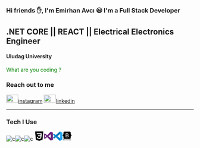 

### Hi friends :hand:, I'm Emirhan Avcı :smiley: I'm a Full Stack Developer

## .NET CORE || REACT || Electrical Electronics Engineer
#### Uludag University

<font color="green">What are you coding ?</font>

### Reach out to me 

<img height="22" width="32" src="https://unpkg.com/simple-icons@v6/icons/instagram.svg" />[instagram]
<img height="22" width="32" src="https://unpkg.com/simple-icons@v6/icons/linkedin.svg" />[linkedin]



<hr>

### Tech I Use
<img src="https://raw.githubusercontent.com/jmnote/z-icons/master/svg/csharp.svg" alt="c" width="25" height="25" style="max-width: 100%;"><img src="https://raw.githubusercontent.com/simple-icons/simple-icons/31b590019f55c0a77f257058375913c8acf475ce/icons/html5.svg" alt="c" width="25" height="25" style="max-width: 100%"><img  src="https://raw.githubusercontent.com/jmnote/z-icons/master/svg/javascript.svg" alt="c" width="25" height="25" style="max-width: 100%;">
<img src="https://raw.githubusercontent.com/simple-icons/simple-icons/31b590019f55c0a77f257058375913c8acf475ce/icons/css3.svg" alt="c" width="25" height="25" style="max-width: 100%;"><img src="https://raw.githubusercontent.com/devicons/devicon/master/icons/visualstudio/visualstudio-plain.svg" alt="c" width="25" height="25" style="max-width: 100%;"><img src="https://raw.githubusercontent.com/devicons/devicon/2ae2a900d2f041da66e950e4d48052658d850630/icons/vscode/vscode-original.svg" alt="c" width="25" height="25" style="max-width: 100%;"><img src="https://raw.githubusercontent.com/devicons/devicon/master/icons/bootstrap/bootstrap-plain-wordmark.svg"
 alt="c" width="25" height="25" style="max-width: 100%; ">

<br>

[instagram]:https://www.instagram.com/emirhan_avci_/
[linkedin]:https://www.linkedin.com/in/emirhan-avci/

